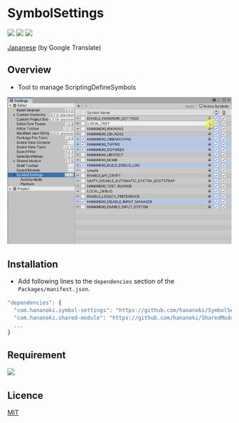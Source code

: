# SymbolSettings

![](https://img.shields.io/badge/dynamic/json.svg?uri=https://raw.githubusercontent.com/hananoki/SymbolSettings/master/package.json&label=&query=$.version&prefix=v)
![](https://img.shields.io/badge/unity-2018.3%20or%20later-3BAF75.svg)
![](https://img.shields.io/badge/license-MIT-informational.svg)

[Japanese](https://translate.google.com/translate?sl=en&tl=ja&u=https://github.com/hananoki/SymbolSettings) (by Google Translate)

## Overview
- Tool to manage ScriptingDefineSymbols

![](Documentation~/Preview.png)

## Installation
- Add following lines to the `dependencies` section of the `Packages/manifest.json`.
```js
"dependencies": {
  "com.hananoki.symbol-settings": "https://github.com/hananoki/SymbolSettings.git",
  "com.hananoki.shared-module": "https://github.com/hananoki/SharedModule.git",
  ...
}
```

## Requirement
[![](https://img.shields.io/badge/SharedModule-v1.11.0%20or%20later-blue.svg)](https://github.com/hananoki/SharedModule)

## Licence

[MIT](https://github.com/hananoki/SymbolSettings/blob/master/LICENSE.md)